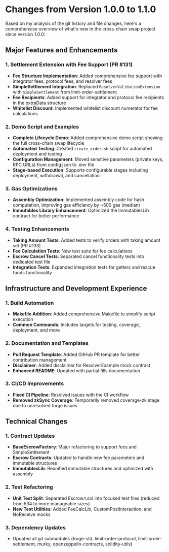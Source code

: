 # Changes from Version 1.0.0 to 1.1.0

Based on my analysis of the git history and file changes, here's a comprehensive overview of what's new in the cross-chain swap project since version 1.0.0:

## Major Features and Enhancements

### 1. Settlement Extension with Fee Support (PR #131)

- **Fee Structure Implementation**: Added comprehensive fee support with integrator fees, protocol fees, and resolver fees
- **SimpleSettlement Integration**: Replaced `ResolverValidationExtension` with `SimpleSettlement` from limit-order-settlement
- **Fee Recipients**: Added support for integrator and protocol fee recipients in the extraData structure
- **Whitelist Discount**: Implemented whitelist discount numerator for fee calculations

### 2. Demo Script and Examples

- **Complete Lifecycle Demo**: Added comprehensive demo script showing the full cross-chain swap lifecycle
- **Automated Testing**: Created `create_order.sh` script for automated deployment and testing
- **Configuration Management**: Moved sensitive parameters (private keys, RPC URLs) from config.json to .env file
- **Stage-based Execution**: Supports configurable stages including deployment, withdrawal, and cancellation

### 3. Gas Optimizations

- **Assembly Optimization**: Implemented assembly code for hash computation, improving gas efficiency by ~500 gas (median)
- **Immutables Library Enhancement**: Optimized the ImmutablesLib contract for better performance

### 4. Testing Enhancements

- **Taking Amount Tests**: Added tests to verify orders with taking amount set (PR #133)
- **Fee Calculation Tests**: New test suite for fee calculations
- **Escrow Cancel Tests**: Separated cancel functionality tests into dedicated test file
- **Integration Tests**: Expanded integration tests for getters and rescue funds functionality

## Infrastructure and Development Experience

### 1. Build Automation

- **Makefile Addition**: Added comprehensive Makefile to simplify script execution
- **Common Commands**: Includes targets for testing, coverage, deployment, and more

### 2. Documentation and Templates

- **Pull Request Template**: Added GitHub PR template for better contribution management
- **Disclaimer**: Added disclaimer for ResolverExample mock contract
- **Enhanced README**: Updated with partial fills documentation

### 3. CI/CD Improvements

- **Fixed CI Pipeline**: Resolved issues with the CI workflow
- **Removed zkSync Coverage**: Temporarily removed coverage-zk stage due to unresolved forge issues

## Technical Changes

### 1. Contract Updates

- **BaseEscrowFactory**: Major refactoring to support fees and SimpleSettlement
- **Escrow Contracts**: Updated to handle new fee parameters and immutable structures
- **ImmutablesLib**: Reunified immutable structures and optimized with assembly

### 2. Test Refactoring

- **Unit Test Split**: Separated Escrow.t.sol into focused test files (reduced from 534 to more manageable sizes)
- **New Test Utilities**: Added FeeCalcLib, CustomPostInteraction, and NoReceive mocks

### 3. Dependency Updates

- Updated all git submodules (forge-std, limit-order-protocol, limit-order-settlement, murky, openzeppelin-contracts, solidity-utils)

